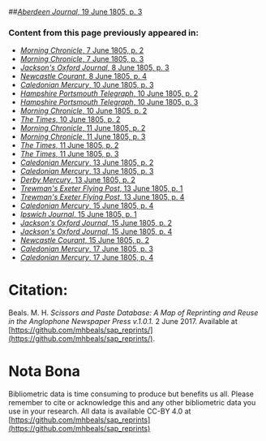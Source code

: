 ##[*Aberdeen Journal*, 19 June 1805, p. 3](https://mhbeals.github.io/sap_html/Aberdeen-Journal/Aberdeen-Journal-19-June-1805-p-3)

### Content from this page previously appeared in:
+ [*Morning Chronicle*, 7 June 1805, p. 2](https://mhbeals.github.io/sap_html/Morning-Chronicle/Morning-Chronicle-7-June-1805-p-2)
+ [*Morning Chronicle*, 7 June 1805, p. 3](https://mhbeals.github.io/sap_html/Morning-Chronicle/Morning-Chronicle-7-June-1805-p-3)
+ [*Jackson's Oxford Journal*, 8 June 1805, p. 3](https://mhbeals.github.io/sap_html/Jackson's-Oxford-Journal/Jackson's-Oxford-Journal-8-June-1805-p-3)
+ [*Newcastle Courant*, 8 June 1805, p. 4](https://mhbeals.github.io/sap_html/Newcastle-Courant/Newcastle-Courant-8-June-1805-p-4)
+ [*Caledonian Mercury*, 10 June 1805, p. 3](https://mhbeals.github.io/sap_html/Caledonian-Mercury/Caledonian-Mercury-10-June-1805-p-3)
+ [*Hampshire Portsmouth Telegraph*, 10 June 1805, p. 2](https://mhbeals.github.io/sap_html/Hampshire-Portsmouth-Telegraph/Hampshire-Portsmouth-Telegraph-10-June-1805-p-2)
+ [*Hampshire Portsmouth Telegraph*, 10 June 1805, p. 3](https://mhbeals.github.io/sap_html/Hampshire-Portsmouth-Telegraph/Hampshire-Portsmouth-Telegraph-10-June-1805-p-3)
+ [*Morning Chronicle*, 10 June 1805, p. 2](https://mhbeals.github.io/sap_html/Morning-Chronicle/Morning-Chronicle-10-June-1805-p-2)
+ [*The Times*, 10 June 1805, p. 2](https://mhbeals.github.io/sap_html/The-Times/The-Times-10-June-1805-p-2)
+ [*Morning Chronicle*, 11 June 1805, p. 2](https://mhbeals.github.io/sap_html/Morning-Chronicle/Morning-Chronicle-11-June-1805-p-2)
+ [*Morning Chronicle*, 11 June 1805, p. 3](https://mhbeals.github.io/sap_html/Morning-Chronicle/Morning-Chronicle-11-June-1805-p-3)
+ [*The Times*, 11 June 1805, p. 2](https://mhbeals.github.io/sap_html/The-Times/The-Times-11-June-1805-p-2)
+ [*The Times*, 11 June 1805, p. 3](https://mhbeals.github.io/sap_html/The-Times/The-Times-11-June-1805-p-3)
+ [*Caledonian Mercury*, 13 June 1805, p. 2](https://mhbeals.github.io/sap_html/Caledonian-Mercury/Caledonian-Mercury-13-June-1805-p-2)
+ [*Caledonian Mercury*, 13 June 1805, p. 3](https://mhbeals.github.io/sap_html/Caledonian-Mercury/Caledonian-Mercury-13-June-1805-p-3)
+ [*Derby Mercury*, 13 June 1805, p. 2](https://mhbeals.github.io/sap_html/Derby-Mercury/Derby-Mercury-13-June-1805-p-2)
+ [*Trewman's Exeter Flying Post*, 13 June 1805, p. 1](https://mhbeals.github.io/sap_html/Trewman's-Exeter-Flying-Post/Trewman's-Exeter-Flying-Post-13-June-1805-p-1)
+ [*Trewman's Exeter Flying Post*, 13 June 1805, p. 4](https://mhbeals.github.io/sap_html/Trewman's-Exeter-Flying-Post/Trewman's-Exeter-Flying-Post-13-June-1805-p-4)
+ [*Caledonian Mercury*, 15 June 1805, p. 4](https://mhbeals.github.io/sap_html/Caledonian-Mercury/Caledonian-Mercury-15-June-1805-p-4)
+ [*Ipswich Journal*, 15 June 1805, p. 1](https://mhbeals.github.io/sap_html/Ipswich-Journal/Ipswich-Journal-15-June-1805-p-1)
+ [*Jackson's Oxford Journal*, 15 June 1805, p. 2](https://mhbeals.github.io/sap_html/Jackson's-Oxford-Journal/Jackson's-Oxford-Journal-15-June-1805-p-2)
+ [*Jackson's Oxford Journal*, 15 June 1805, p. 4](https://mhbeals.github.io/sap_html/Jackson's-Oxford-Journal/Jackson's-Oxford-Journal-15-June-1805-p-4)
+ [*Newcastle Courant*, 15 June 1805, p. 2](https://mhbeals.github.io/sap_html/Newcastle-Courant/Newcastle-Courant-15-June-1805-p-2)
+ [*Caledonian Mercury*, 17 June 1805, p. 3](https://mhbeals.github.io/sap_html/Caledonian-Mercury/Caledonian-Mercury-17-June-1805-p-3)
+ [*Caledonian Mercury*, 17 June 1805, p. 4](https://mhbeals.github.io/sap_html/Caledonian-Mercury/Caledonian-Mercury-17-June-1805-p-4)
                    
# Citation: 

Beals. M. H. *Scissors and Paste Database: A Map of Reprinting and Reuse in the Anglophone Newspaper Press v.1.0.1.* 2 June 2017. Available at [https://github.com/mhbeals/sap_reprints/](https://github.com/mhbeals/sap_reprints/). 
                    
# Nota Bona

Bibliometric data is time consuming to produce but benefits us all. Please remember to cite or acknowledge this and any other bibliometric data you use in your research. All data is available CC-BY 4.0 at [https://github.com/mhbeals/sap_reprints](https://github.com/mhbeals/sap_reprints)